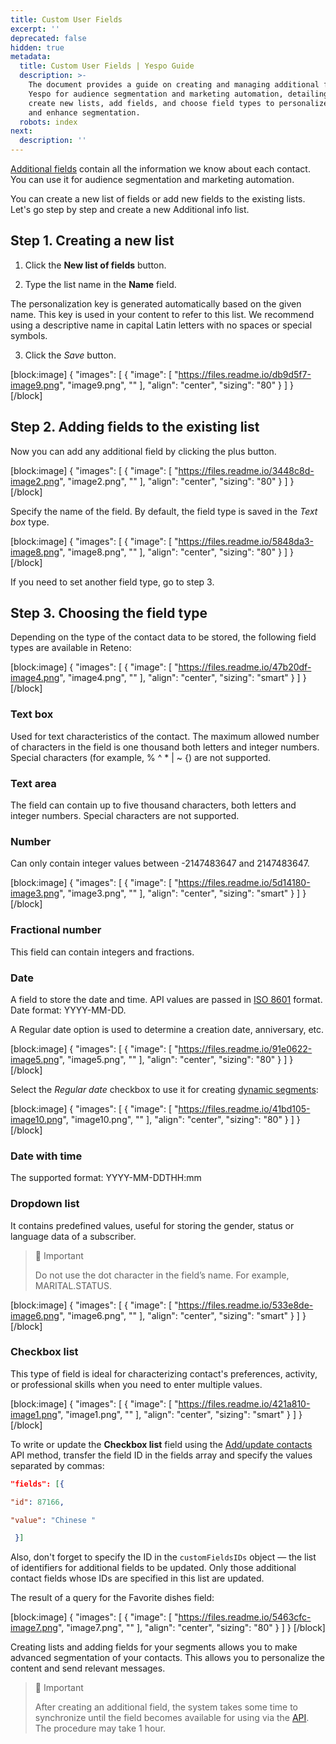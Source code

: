 ```yaml
---
title: Custom User Fields
excerpt: ''
deprecated: false
hidden: true
metadata:
  title: Custom User Fields | Yespo Guide
  description: >-
    The document provides a guide on creating and managing additional fields in
    Yespo for audience segmentation and marketing automation, detailing steps to
    create new lists, add fields, and choose field types to personalize content
    and enhance segmentation.
  robots: index
next:
  description: ''
---
```

[Additional fields](https://docs.reteno.com/docs/usage-of-additional-fields) contain all the information we know about each contact. You can use it for audience segmentation and marketing automation.

You can create a new list of fields or add new fields to the existing lists. Let's go step by step and create a new Additional info list.

## Step 1. Creating a new list

1. Click the **New list of fields** button.

2. Type the list name in the **Name** field.

The personalization key is generated automatically based on the given name. This key is used in your content to refer to this list. We recommend using a descriptive name in capital Latin letters with no spaces or special symbols.

3. Click the _Save_ button.

[block:image]
{
  "images": [
    {
      "image": [
        "https://files.readme.io/db9d5f7-image9.png",
        "image9.png",
        ""
      ],
      "align": "center",
      "sizing": "80"
    }
  ]
}
[/block]


## Step 2. Adding fields to the existing list

Now you can add any additional field by clicking the plus button.

[block:image]
{
  "images": [
    {
      "image": [
        "https://files.readme.io/3448c8d-image2.png",
        "image2.png",
        ""
      ],
      "align": "center",
      "sizing": "80"
    }
  ]
}
[/block]


Specify the name of the field. By default, the field type is saved in the _Text box_ type.

[block:image]
{
  "images": [
    {
      "image": [
        "https://files.readme.io/5848da3-image8.png",
        "image8.png",
        ""
      ],
      "align": "center",
      "sizing": "80"
    }
  ]
}
[/block]


If you need to set another field type, go to step 3.

## Step 3. Choosing the field type

Depending on the type of the contact data to be stored, the following field types are available in Reteno:

[block:image]
{
  "images": [
    {
      "image": [
        "https://files.readme.io/47b20df-image4.png",
        "image4.png",
        ""
      ],
      "align": "center",
      "sizing": "smart"
    }
  ]
}
[/block]


### Text box

Used for text characteristics of the contact. The maximum allowed number of characters in the field is one thousand both letters and integer numbers. Special characters (for example, % ^ \* | ~ {) are not supported. 

### Text area

The field can contain up to five thousand characters, both letters and integer numbers. Special characters are not supported. 

### Number

Can only contain integer values between -2147483647 and 2147483647.

[block:image]
{
  "images": [
    {
      "image": [
        "https://files.readme.io/5d14180-image3.png",
        "image3.png",
        ""
      ],
      "align": "center",
      "sizing": "smart"
    }
  ]
}
[/block]


### Fractional number

This field can contain integers and fractions. 

### Date

A field to store the date and time. API values are passed in [ISO 8601](https://en.wikipedia.org/wiki/ISO_8601) format. Date format: YYYY-MM-DD.

A Regular date option is used to determine a creation date, anniversary, etc.

[block:image]
{
  "images": [
    {
      "image": [
        "https://files.readme.io/91e0622-image5.png",
        "image5.png",
        ""
      ],
      "align": "center",
      "sizing": "80"
    }
  ]
}
[/block]


Select the _Regular date_ checkbox to use it for creating [dynamic segments](https://docs.reteno.com/docs/creating-dynamic-segment):

[block:image]
{
  "images": [
    {
      "image": [
        "https://files.readme.io/41bd105-image10.png",
        "image10.png",
        ""
      ],
      "align": "center",
      "sizing": "80"
    }
  ]
}
[/block]


### Date with time

The supported format: YYYY-MM-DDTHH:mm

### Dropdown list

It contains predefined values, useful for storing the gender, status or language data of a subscriber.

> 📘 Important
> 
> Do not use the dot character in the field’s name. For example, MARITAL.STATUS.

[block:image]
{
  "images": [
    {
      "image": [
        "https://files.readme.io/533e8de-image6.png",
        "image6.png",
        ""
      ],
      "align": "center",
      "sizing": "smart"
    }
  ]
}
[/block]


### Checkbox list

This type of field is ideal for characterizing contact's preferences, activity, or professional skills when you need to enter multiple values.

[block:image]
{
  "images": [
    {
      "image": [
        "https://files.readme.io/421a810-image1.png",
        "image1.png",
        ""
      ],
      "align": "center",
      "sizing": "smart"
    }
  ]
}
[/block]


To write or update the **Checkbox list** field using the [Add/update contacts](https://docs.reteno.com/reference/contactsbulkupdate-1) API method, transfer the field ID in the fields array and specify the values separated by commas:

```json
"fields": [{

"id": 87166,

"value": "Chinese "

 }]
```

Also, don't forget to specify the ID in the `customFieldsIDs` object — the list of identifiers for additional fields to be updated. Only those additional contact fields whose IDs are specified in this list are updated. 

The result of a query for the Favorite dishes field:

[block:image]
{
  "images": [
    {
      "image": [
        "https://files.readme.io/5463cfc-image7.png",
        "image7.png",
        ""
      ],
      "align": "center",
      "sizing": "80"
    }
  ]
}
[/block]


Creating lists and adding fields for your segments allows you to make advanced segmentation of your contacts. This allows you to personalize the content and send relevant messages.

> 📘 Important
> 
> After creating an additional field, the system takes some time to synchronize until the field becomes available for using via the [API](https://docs.reteno.com/reference/). The procedure may take 1 hour.